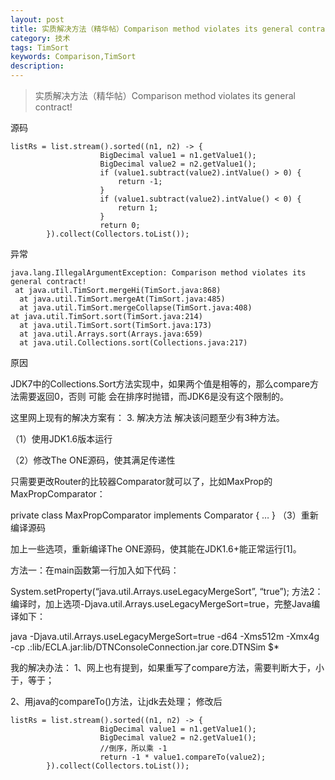 ```yaml
---
layout: post
title: 实质解决方法（精华帖）Comparison method violates its general contract!
category: 技术
tags: TimSort
keywords: Comparison,TimSort
description: 
---
```


> 实质解决方法（精华帖）Comparison method violates its general contract!

源码
```
listRs = list.stream().sorted((n1, n2) -> {
                    BigDecimal value1 = n1.getValue1();
                    BigDecimal value2 = n2.getValue1();
                    if (value1.subtract(value2).intValue() > 0) {
                        return -1;
                    }
                    if (value1.subtract(value2).intValue() < 0) {
                        return 1;
                    }
                    return 0;
        }).collect(Collectors.toList());
```
异常
```
java.lang.IllegalArgumentException: Comparison method violates its general contract!
 at java.util.TimSort.mergeHi(TimSort.java:868)
  at java.util.TimSort.mergeAt(TimSort.java:485)
  at java.util.TimSort.mergeCollapse(TimSort.java:408)
at java.util.TimSort.sort(TimSort.java:214)
  at java.util.TimSort.sort(TimSort.java:173)
  at java.util.Arrays.sort(Arrays.java:659)
  at java.util.Collections.sort(Collections.java:217)
```
原因

JDK7中的Collections.Sort方法实现中，如果两个值是相等的，那么compare方法需要返回0，否则 可能 会在排序时抛错，而JDK6是没有这个限制的。

这里网上现有的解决方案有： 
3. 解决方法 
解决该问题至少有3种方法。

（1）使用JDK1.6版本运行

（2）修改The ONE源码，使其满足传递性

只需要更改Router的比较器Comparator就可以了，比如MaxProp的MaxPropComparator：

private class MaxPropComparator implements Comparator { 
… 
} 
（3）重新编译源码

加上一些选项，重新编译The ONE源码，使其能在JDK1.6+能正常运行[1]。

方法一：在main函数第一行加入如下代码：

System.setProperty(“java.util.Arrays.useLegacyMergeSort”, “true”); 
方法2：编译时，加上选项-Djava.util.Arrays.useLegacyMergeSort=true，完整Java编译如下：

java -Djava.util.Arrays.useLegacyMergeSort=true -d64 -Xms512m -Xmx4g -cp .:lib/ECLA.jar:lib/DTNConsoleConnection.jar core.DTNSim $*

我的解决办法： 
1、网上也有提到，如果重写了compare方法，需要判断大于，小于，等于；

2、用java的compareTo()方法，让jdk去处理；
修改后
```
listRs = list.stream().sorted((n1, n2) -> {
                    BigDecimal value1 = n1.getValue1();
                    BigDecimal value2 = n2.getValue1();
                    //倒序，所以乘 -1
                    return -1 * value1.compareTo(value2);
        }).collect(Collectors.toList());
```         